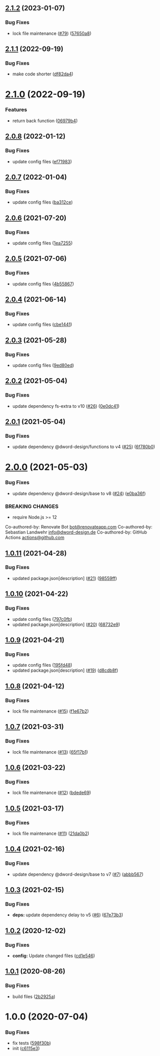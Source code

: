 ## [2.1.2](https://github.com/dword-design/chdir/compare/v2.1.1...v2.1.2) (2023-01-07)


### Bug Fixes

* lock file maintenance ([#79](https://github.com/dword-design/chdir/issues/79)) ([57650a8](https://github.com/dword-design/chdir/commit/57650a89cc86c4b36c72b41fadf01d5d31194b45))

## [2.1.1](https://github.com/dword-design/chdir/compare/v2.1.0...v2.1.1) (2022-09-19)


### Bug Fixes

* make code shorter ([df82da4](https://github.com/dword-design/chdir/commit/df82da47bdfb71236314c290e4df9bc4e2071402))

# [2.1.0](https://github.com/dword-design/chdir/compare/v2.0.8...v2.1.0) (2022-09-19)


### Features

* return back function ([06979b4](https://github.com/dword-design/chdir/commit/06979b480207a477f5ae6a199251d30029bc1cc3))

## [2.0.8](https://github.com/dword-design/chdir/compare/v2.0.7...v2.0.8) (2022-01-12)


### Bug Fixes

* update config files ([ef71983](https://github.com/dword-design/chdir/commit/ef71983625b95cfe91a52fed6ed263cf7d369824))

## [2.0.7](https://github.com/dword-design/chdir/compare/v2.0.6...v2.0.7) (2022-01-04)


### Bug Fixes

* update config files ([ba312ce](https://github.com/dword-design/chdir/commit/ba312ce66d568b7aa90df34bd27c93025521f343))

## [2.0.6](https://github.com/dword-design/chdir/compare/v2.0.5...v2.0.6) (2021-07-20)


### Bug Fixes

* update config files ([1ea7255](https://github.com/dword-design/chdir/commit/1ea72558bb3f4702da8eb435be7d5a97b0334425))

## [2.0.5](https://github.com/dword-design/chdir/compare/v2.0.4...v2.0.5) (2021-07-06)


### Bug Fixes

* update config files ([4b55867](https://github.com/dword-design/chdir/commit/4b558670d04b752784845e990d06534cb02a6fc2))

## [2.0.4](https://github.com/dword-design/chdir/compare/v2.0.3...v2.0.4) (2021-06-14)


### Bug Fixes

* update config files ([cbe1441](https://github.com/dword-design/chdir/commit/cbe144103cc7384723edb06633208afc6d763b83))

## [2.0.3](https://github.com/dword-design/chdir/compare/v2.0.2...v2.0.3) (2021-05-28)


### Bug Fixes

* update config files ([9ed80ed](https://github.com/dword-design/chdir/commit/9ed80ed903535c24281cf6d5ff201773015cff54))

## [2.0.2](https://github.com/dword-design/chdir/compare/v2.0.1...v2.0.2) (2021-05-04)


### Bug Fixes

* update dependency fs-extra to v10 ([#26](https://github.com/dword-design/chdir/issues/26)) ([0e0dc41](https://github.com/dword-design/chdir/commit/0e0dc41f51ce23b9e39e775a6fc7178dd9e6e9bf))

## [2.0.1](https://github.com/dword-design/chdir/compare/v2.0.0...v2.0.1) (2021-05-04)


### Bug Fixes

* update dependency @dword-design/functions to v4 ([#25](https://github.com/dword-design/chdir/issues/25)) ([6f780b0](https://github.com/dword-design/chdir/commit/6f780b0ed8a2d222de83a5c64d9d53c0034791e8))

# [2.0.0](https://github.com/dword-design/chdir/compare/v1.0.11...v2.0.0) (2021-05-03)


### Bug Fixes

* update dependency @dword-design/base to v8 ([#24](https://github.com/dword-design/chdir/issues/24)) ([e0ba36f](https://github.com/dword-design/chdir/commit/e0ba36fc40fc1eb9e52bf04fa8c8dac192ec8370))


### BREAKING CHANGES

* require Node.js >= 12

Co-authored-by: Renovate Bot <bot@renovateapp.com>
Co-authored-by: Sebastian Landwehr <info@dword-design.de>
Co-authored-by: GitHub Actions <actions@github.com>

## [1.0.11](https://github.com/dword-design/chdir/compare/v1.0.10...v1.0.11) (2021-04-28)


### Bug Fixes

* updated package.json[description] ([#21](https://github.com/dword-design/chdir/issues/21)) ([98559ff](https://github.com/dword-design/chdir/commit/98559ff13ef187237be66f56393c5b2f9d318d20))

## [1.0.10](https://github.com/dword-design/chdir/compare/v1.0.9...v1.0.10) (2021-04-22)


### Bug Fixes

* update config files ([797c0fb](https://github.com/dword-design/chdir/commit/797c0fb7e32176bf3befea5eea33b38a24328b82))
* updated package.json[description] ([#20](https://github.com/dword-design/chdir/issues/20)) ([68732e9](https://github.com/dword-design/chdir/commit/68732e93b9d39ed969c721da2127770fac049698))

## [1.0.9](https://github.com/dword-design/chdir/compare/v1.0.8...v1.0.9) (2021-04-21)


### Bug Fixes

* update config files ([195fd48](https://github.com/dword-design/chdir/commit/195fd486f1bf743e0ac2f047381cdcd7fd89c469))
* updated package.json[description] ([#19](https://github.com/dword-design/chdir/issues/19)) ([d8cdb8f](https://github.com/dword-design/chdir/commit/d8cdb8fa6ec95d15f17815b0a2cc189e1a9e49fc))

## [1.0.8](https://github.com/dword-design/chdir/compare/v1.0.7...v1.0.8) (2021-04-12)


### Bug Fixes

* lock file maintenance ([#15](https://github.com/dword-design/chdir/issues/15)) ([f1e67b2](https://github.com/dword-design/chdir/commit/f1e67b2492648f5cfacf6464ff1dd656b51f842c))

## [1.0.7](https://github.com/dword-design/chdir/compare/v1.0.6...v1.0.7) (2021-03-31)


### Bug Fixes

* lock file maintenance ([#13](https://github.com/dword-design/chdir/issues/13)) ([65f17b1](https://github.com/dword-design/chdir/commit/65f17b11b929d13443d2b824637f6b75cf2b6a59))

## [1.0.6](https://github.com/dword-design/chdir/compare/v1.0.5...v1.0.6) (2021-03-22)


### Bug Fixes

* lock file maintenance ([#12](https://github.com/dword-design/chdir/issues/12)) ([bdede69](https://github.com/dword-design/chdir/commit/bdede69e7408a5f7ef391bfc85e2ba7eb05c9a25))

## [1.0.5](https://github.com/dword-design/chdir/compare/v1.0.4...v1.0.5) (2021-03-17)


### Bug Fixes

* lock file maintenance ([#11](https://github.com/dword-design/chdir/issues/11)) ([21da0b2](https://github.com/dword-design/chdir/commit/21da0b2931b5d93b94c695fae97d2798606e3724))

## [1.0.4](https://github.com/dword-design/chdir/compare/v1.0.3...v1.0.4) (2021-02-16)


### Bug Fixes

* update dependency @dword-design/base to v7 ([#7](https://github.com/dword-design/chdir/issues/7)) ([abbb567](https://github.com/dword-design/chdir/commit/abbb567385443a4e2b171cfb977f31aac60ece5e))

## [1.0.3](https://github.com/dword-design/chdir/compare/v1.0.2...v1.0.3) (2021-02-15)


### Bug Fixes

* **deps:** update dependency delay to v5 ([#6](https://github.com/dword-design/chdir/issues/6)) ([67e73b3](https://github.com/dword-design/chdir/commit/67e73b3e1e59fa7d8c8f758871b69863bd7e7619))

## [1.0.2](https://github.com/dword-design/chdir/compare/v1.0.1...v1.0.2) (2020-12-02)


### Bug Fixes

* **config:** Update changed files ([cd1e546](https://github.com/dword-design/chdir/commit/cd1e546f5b298f5587cf0560b4375246b00d8776))

## [1.0.1](https://github.com/dword-design/chdir/compare/v1.0.0...v1.0.1) (2020-08-26)


### Bug Fixes

* build files ([2b2925a](https://github.com/dword-design/chdir/commit/2b2925afb2c6c751145fb109413dc5183c1f36e3))

# 1.0.0 (2020-07-04)


### Bug Fixes

* fix tests ([598f30b](https://github.com/dword-design/chdir/commit/598f30bfccb49be76992df4c4d1de479238f7d7b))
* init ([c6115e3](https://github.com/dword-design/chdir/commit/c6115e349394d5fa4c9428e343e8879a7d58f26a))
